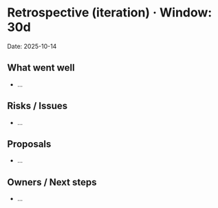 # Retrospective (iteration) · Window: 30d
Date: 2025-10-14

## What went well
- …

## Risks / Issues
- …

## Proposals
- …

## Owners / Next steps
- …
